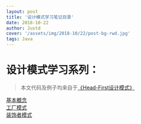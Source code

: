 ```yaml
---
layout: post
title: '设计模式学习笔记目录'
date: 2018-10-22   
author: Justd
cover: '/assets/img/2018-10/22/post-bg-rwd.jpg'
tags: Java   
---
```




# 设计模式学习系列：   
> 本文代码及例子均来自于[《Head-First设计模式》](https://share.weiyun.com/570mvPm)    

[基本概念](https://justd.xyz/2018/10/17/DesingPatterns-outline.html)    
[工厂模式](https://justd.xyz/2018/10/18/DesingPatterns-Factory.html)   
[装饰者模式](https://justd.xyz/2018/10/16/DesingPatterns-decorator.html)